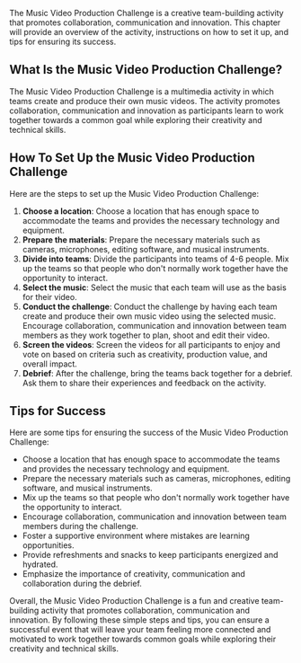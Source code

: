 
The Music Video Production Challenge is a creative team-building activity that promotes collaboration, communication and innovation. This chapter will provide an overview of the activity, instructions on how to set it up, and tips for ensuring its success.

What Is the Music Video Production Challenge?
---------------------------------------------

The Music Video Production Challenge is a multimedia activity in which teams create and produce their own music videos. The activity promotes collaboration, communication and innovation as participants learn to work together towards a common goal while exploring their creativity and technical skills.

How To Set Up the Music Video Production Challenge
--------------------------------------------------

Here are the steps to set up the Music Video Production Challenge:

1. **Choose a location**: Choose a location that has enough space to accommodate the teams and provides the necessary technology and equipment.
2. **Prepare the materials**: Prepare the necessary materials such as cameras, microphones, editing software, and musical instruments.
3. **Divide into teams**: Divide the participants into teams of 4-6 people. Mix up the teams so that people who don't normally work together have the opportunity to interact.
4. **Select the music**: Select the music that each team will use as the basis for their video.
5. **Conduct the challenge**: Conduct the challenge by having each team create and produce their own music video using the selected music. Encourage collaboration, communication and innovation between team members as they work together to plan, shoot and edit their video.
6. **Screen the videos**: Screen the videos for all participants to enjoy and vote on based on criteria such as creativity, production value, and overall impact.
7. **Debrief**: After the challenge, bring the teams back together for a debrief. Ask them to share their experiences and feedback on the activity.

Tips for Success
----------------

Here are some tips for ensuring the success of the Music Video Production Challenge:

* Choose a location that has enough space to accommodate the teams and provides the necessary technology and equipment.
* Prepare the necessary materials such as cameras, microphones, editing software, and musical instruments.
* Mix up the teams so that people who don't normally work together have the opportunity to interact.
* Encourage collaboration, communication and innovation between team members during the challenge.
* Foster a supportive environment where mistakes are learning opportunities.
* Provide refreshments and snacks to keep participants energized and hydrated.
* Emphasize the importance of creativity, communication and collaboration during the debrief.

Overall, the Music Video Production Challenge is a fun and creative team-building activity that promotes collaboration, communication and innovation. By following these simple steps and tips, you can ensure a successful event that will leave your team feeling more connected and motivated to work together towards common goals while exploring their creativity and technical skills.
